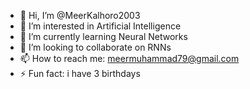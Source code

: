 - 👋 Hi, I’m @MeerKalhoro2003
- 👀 I’m interested in Artificial Intelligence
- 🌱 I’m currently learning Neural Networks
- 💞️ I’m looking to collaborate on RNNs
- 📫 How to reach me: meermuhammad79@gmail.com
- ⚡ Fun fact: i have 3 birthdays

<!---
MeerKalhoro2003/MeerKalhoro2003 is a ✨ special ✨ repository because its `README.md` (this file) appears on your GitHub profile.
You can click the Preview link to take a look at your changes.
--->
